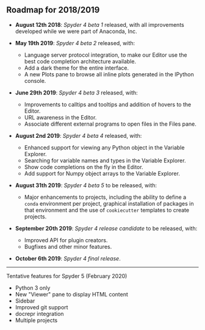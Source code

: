 ## Roadmap for 2018/2019

* **August 12th 2018**: *Spyder 4 beta 1* released, with all improvements developed while we were part of Anaconda, Inc.

* **May 19th 2019**: *Spyder 4 beta 2* released, with:
    - Language server protocol integration, to make our Editor use the best code completion architecture available.
    - Add a dark theme for the entire interface.
    - A new Plots pane to browse all inline plots generated in the IPython console.

* **June 29th 2019**: *Spyder 4 beta 3* released, with:
    - Improvements to calltips and tooltips and addition of hovers to the Editor.
    - URL awareness in the Editor.
    - Associate different external programs to open files in the Files pane.

* **August 2nd 2019**: *Spyder 4 beta 4* released, with:
    - Enhanced support for viewing any Python object in the Variable Explorer.
    - Searching for variable names and types in the Variable Explorer.
    - Show code completions on the fly in the Editor.
    - Add support for Numpy object arrays to the Variable Explorer.

* **August 31th 2019**: *Spyder 4 beta 5* to be released, with:
    - Major enhancements to projects, including the ability to define a `conda` environment per project, graphical installation of packages in that environment and the use of `cookiecutter` templates to create projects.

* **September 20th 2019**: *Spyder 4 release candidate* to be released, with:
    - Improved API for plugin creators.
    - Bugfixes and other minor features.

* **October 6th 2019**: *Spyder 4 final release*.

----

Tentative features for Spyder 5 (February 2020)

* Python 3 only
* New "Viewer" pane to display HTML content
* Sidebar
* Improved git support
* docrepr integration
* Multiple projects
